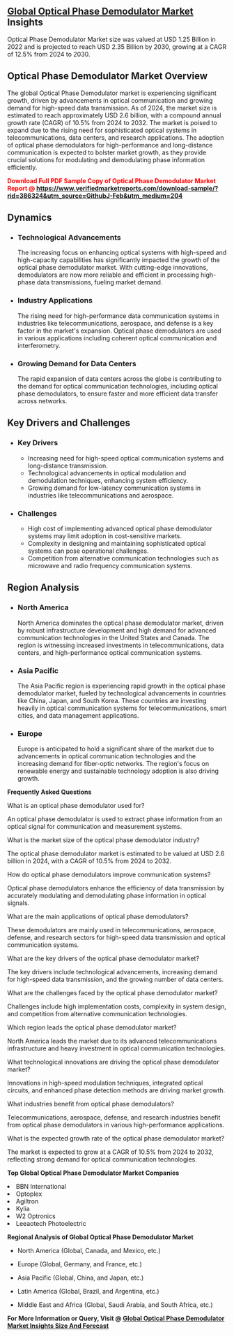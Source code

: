 <h2><a href="https://www.verifiedmarketreports.com/download-sample/?rid=386324&amp;utm_source=GithubJ&amp;utm_medium=204" target="_blank">Global Optical Phase Demodulator Market</a> Insights</h2><p>Optical Phase Demodulator Market size was valued at USD 1.25 Billion in 2022 and is projected to reach USD 2.35 Billion by 2030, growing at a CAGR of 12.5% from 2024 to 2030.</p><p> <h2>Optical Phase Demodulator Market Overview</h2> <p>The global Optical Phase Demodulator market is experiencing significant growth, driven by advancements in optical communication and growing demand for high-speed data transmission. As of 2024, the market size is estimated to reach approximately USD 2.6 billion, with a compound annual growth rate (CAGR) of 10.5% from 2024 to 2032. The market is poised to expand due to the rising need for sophisticated optical systems in telecommunications, data centers, and research applications. The adoption of optical phase demodulators for high-performance and long-distance communication is expected to bolster market growth, as they provide crucial solutions for modulating and demodulating phase information efficiently.</p> <p><strong><p><span class=""><span style="color: #ff0000;"><strong>Download Full PDF Sample Copy of Optical Phase Demodulator Market Report</strong> @ </span><a href="https://www.verifiedmarketreports.com/download-sample/?rid=386324&amp;utm_source=GithubJ-Feb&amp;utm_medium=204" target="_blank">https://www.verifiedmarketreports.com/download-sample/?rid=386324&amp;utm_source=GithubJ-Feb&amp;utm_medium=204</a></span></p></strong></p> <h2>Dynamics</h2> <ul> <li><h3>Technological Advancements</h3> The increasing focus on enhancing optical systems with high-speed and high-capacity capabilities has significantly impacted the growth of the optical phase demodulator market. With cutting-edge innovations, demodulators are now more reliable and efficient in processing high-phase data transmissions, fueling market demand.</li> <li><h3>Industry Applications</h3> The rising need for high-performance data communication systems in industries like telecommunications, aerospace, and defense is a key factor in the market's expansion. Optical phase demodulators are used in various applications including coherent optical communication and interferometry.</li> <li><h3>Growing Demand for Data Centers</h3> The rapid expansion of data centers across the globe is contributing to the demand for optical communication technologies, including optical phase demodulators, to ensure faster and more efficient data transfer across networks.</li> </ul> <h2>Key Drivers and Challenges</h2> <ul> <li><h3>Key Drivers</h3> <ul> <li>Increasing need for high-speed optical communication systems and long-distance transmission.</li> <li>Technological advancements in optical modulation and demodulation techniques, enhancing system efficiency.</li> <li>Growing demand for low-latency communication systems in industries like telecommunications and aerospace.</li> </ul> </li> <li><h3>Challenges</h3> <ul> <li>High cost of implementing advanced optical phase demodulator systems may limit adoption in cost-sensitive markets.</li> <li>Complexity in designing and maintaining sophisticated optical systems can pose operational challenges.</li> <li>Competition from alternative communication technologies such as microwave and radio frequency communication systems.</li> </ul> </li> </ul> <h2>Region Analysis</h2> <ul> <li><h3>North America</h3> North America dominates the optical phase demodulator market, driven by robust infrastructure development and high demand for advanced communication technologies in the United States and Canada. The region is witnessing increased investments in telecommunications, data centers, and high-performance optical communication systems.</li> <li><h3>Asia Pacific</h3> The Asia Pacific region is experiencing rapid growth in the optical phase demodulator market, fueled by technological advancements in countries like China, Japan, and South Korea. These countries are investing heavily in optical communication systems for telecommunications, smart cities, and data management applications.</li> <li><h3>Europe</h3> Europe is anticipated to hold a significant share of the market due to advancements in optical communication technologies and the increasing demand for fiber-optic networks. The region's focus on renewable energy and sustainable technology adoption is also driving growth.</li> </ul> <p><strong>Frequently Asked Questions</strong></p> <p>What is an optical phase demodulator used for?</p> <p>An optical phase demodulator is used to extract phase information from an optical signal for communication and measurement systems.</p> <p>What is the market size of the optical phase demodulator industry?</p> <p>The optical phase demodulator market is estimated to be valued at USD 2.6 billion in 2024, with a CAGR of 10.5% from 2024 to 2032.</p> <p>How do optical phase demodulators improve communication systems?</p> <p>Optical phase demodulators enhance the efficiency of data transmission by accurately modulating and demodulating phase information in optical signals.</p> <p>What are the main applications of optical phase demodulators?</p> <p>These demodulators are mainly used in telecommunications, aerospace, defense, and research sectors for high-speed data transmission and optical communication systems.</p> <p>What are the key drivers of the optical phase demodulator market?</p> <p>The key drivers include technological advancements, increasing demand for high-speed data transmission, and the growing number of data centers.</p> <p>What are the challenges faced by the optical phase demodulator market?</p> <p>Challenges include high implementation costs, complexity in system design, and competition from alternative communication technologies.</p> <p>Which region leads the optical phase demodulator market?</p> <p>North America leads the market due to its advanced telecommunications infrastructure and heavy investment in optical communication technologies.</p> <p>What technological innovations are driving the optical phase demodulator market?</p> <p>Innovations in high-speed modulation techniques, integrated optical circuits, and enhanced phase detection methods are driving market growth.</p> <p>What industries benefit from optical phase demodulators?</p> <p>Telecommunications, aerospace, defense, and research industries benefit from optical phase demodulators in various high-performance applications.</p> <p>What is the expected growth rate of the optical phase demodulator market?</p> <p>The market is expected to grow at a CAGR of 10.5% from 2024 to 2032, reflecting strong demand for optical communication technologies.</p> </p><p><strong>Top Global Optical Phase Demodulator Market Companies</strong></p><div data-test-id=""><p><li>BBN International</li><li> Optoplex</li><li> Agiltron</li><li> Kylia</li><li> W2 Optronics</li><li> Leeaotech Photoelectric</li></p><div><strong>Regional Analysis of&nbsp;Global Optical Phase Demodulator Market</strong></div><ul><li dir="ltr"><p dir="ltr">North America&nbsp;(Global, Canada, and Mexico, etc.)</p></li><li dir="ltr"><p dir="ltr">Europe (Global, Germany, and France, etc.)</p></li><li dir="ltr"><p dir="ltr">Asia Pacific&nbsp;(Global, China, and Japan, etc.)</p></li><li dir="ltr"><p dir="ltr">Latin America&nbsp;(Global, Brazil, and Argentina, etc.)</p></li><li dir="ltr">Middle East and Africa&nbsp;(Global, Saudi Arabia, and South Africa, etc.)</li></ul><p><strong>For More Information or Query, Visit @&nbsp;</strong><strong><a href="https://www.verifiedmarketreports.com/product/optical-phase-demodulator-market/?utm_source=GithubJ&amp;utm_medium=204" target="_blank">Global Optical Phase Demodulator Market Insights Size And Forecast</a></strong></p></div>
